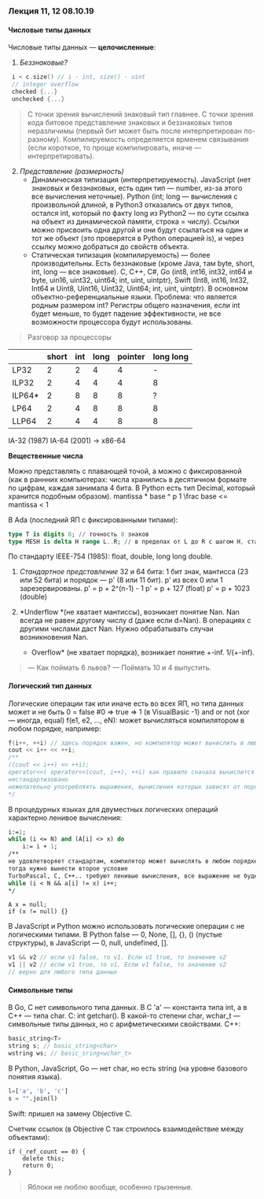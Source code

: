 ### Лекция 11, 12 08.10.19
#### Числовые типы данных
Числовые типы данных — **целочисленные**:

1. *Беззнаковые?*

```C++
 i < c.size() // i - int, size() - uint
 // integer overflow
 checked {...}
 unchecked {...}
```
> С точки зрения вычислений знаковый тип главнее.
> С точки зрения кода битовое представление знаковых и беззнаковых типов неразличимы (первый бит может быть после интерпретирован по-разному).
>Компилируемость  определяется врменем связывания (если короткое, то проще компилировать, иначе — интерпретировать).

2. *Представление (размерность)*
     * Динамическая типизация (интерпретируемость). JavaScript (нет знаковых и беззнаковых, есть один тип — number, из-за этого все вычисления неточные). Python (int; long — вычисления с произвольной длиной, в Python3 отказались от двух типов, остался int, который по факту long из Python2 — по сути ссылка на объект из динамической памяти, строка = числу).
     Ссылки можно присвоить одна другой и они будут ссылаться на один и тот же объект (это проверятся в Python операцией is), и через ссылку можно добраться до свойств объекта.
     * Статическая типизация (компилируемость) —  более производительны. Есть беззнаковые (кроме Java, там byte, short, int, long — все знаковые). C, C++, C#, Go (int8, int16, int32, int64 и byte, uin16, uint32, uint64; int, uint, uintptr), Swift (Int8, int16, Int32, Int64 и Uint8, Uint16, Uint32, Uint64; int, uint, uintptr). В основном объектно-референциальные языки. Проблема: что является родным размером int? Регистры общего назначения, если int будет меньше, то будет падение эффективности, не все возможности процессора будут использованы.

 > Разговор за процессоры 
 
| | short | int | long | pointer | long long |
|-|-|-|-|-|-|
| LP32 | 2 | 2 | 4 | 4 | - |
|ILP32 | 2 | 4 | 4 | 4 | 8 |
|ILP64*| 2| 8 | 8 | 8 | ?|
|LP64 | 2 | 4 | 8 | 8 | 8 |
|LLP64| 2 | 4 | 4 | 8 | 8 | 
 
IA-32 (1987)
IA-64 (2001)
-> x86-64

**Вещественные числа**

Можно представлять с плавающей точой, а можно с фиксированной (как в раннних компьютерах: числа хранились в десятичном формате по цифрам, каждая занимала 4 бита. В Python есть тип Decimal, который хранится подобным образом).
mantissa * base ^ p 
1 \frac base <= mantissa < 1 

В Ada (последний ЯП с фиксированными типами): 

```Ada
type T is digits 8; // точность 8 знаков
type MESH is delta H range L..R; // в пределах от L до R с шагом H, статические константы
```

По стандарту IEEE-754 (1985): float, double, long long double.

1. *Стандартное представление*
    32 и 64 бита: 1 бит знак, мантисса (23 или 52 бита) и порядок — p' (8 или 11 бит). p' из всех 0 или 1 зарезервированы.
    p' = p + 2^(n-1) - 1
    p' = p + 127 (float)
    p' = p + 1023 (double)
    
2. *Underflow *(не хватает мантиссы), возникает понятие Nan. Nan всегда не равен другому числу d (даже если d=Nan). В операциях с другими числами даст Nan. Нужно обрабатывать случаи возникновения Nan.
   * Overflow* (не хватает порядка), возникает понятие +-inf. 1/(+-inf).


> — Как поймать 6 львов? 
— Поймать 10 и 4 выпустить.

#### Логический тип данных
Логические операции так или иначе есть во всех ЯП, но типа данных может и не быть
0 = false
\#0 => true => 1 (в VisualBasic -1)
and or not (xor — иногда, equal)
f(e1, e2, ..., eN): может вычисляться компилятором в любом порядке, например:
```C
f(i++, ++i) // здесь порядок важен, но компилятор может вычислить в любом порядке
cout << i++ << ++i; 
/**
((cout << i++) << ++i); 
operator<<( operator<<(cout, i++), ++i) как правило сначала вычислится ++i, а потом i++ (так в большинстве реализаций)
нестандартизовано
нежелательно употребляять выражения, вычисления которых зависят от порядка операндов.
*/
```
В процедурных языках для двуместных логических операций характерно ленивое вычисления:
```Pascal
i:=1;
while (i <= N) and (A[i] <> x) do
	i:= i + 1;
/** 
не удовлетворяет стандартам, компилятор может вычислять в любом порядке. корректно работает только когда х есть в массиве. Если i за пределами массива и компилятор вычисляет все, то будет выход за пределы массива
тогда нужно вынести второе условие
TurboPascal, C, C++.. требуют ленивые вычисления, все выражение не будет вычислено, если i за пределами массива:
while (i < N && a[i] != x) i++;
*/
```
```
A x = null;
if (x != null) {}
```
В JavaScript и Python можно использовать логические операции с не логическими типами. В Python false — 0, None, [], {}, () (пустые структуры), в JavaScript — 0, null, undefined, [].
```JavaScript
v1 && v2 // если v1 false, то v1. Если v1 true, то значение v2
v1 || v2 // если v1 true, то v1. Если v1 false, то значение v2
// верно для любого типа данных
```

#### Символьные типы

В Go, C нет символьного типа данных. В С 'a' — константа типа int, а в С++ — типа char. C: int getchar(). В какой-то степени char, wchar_t — символьные типы данных, но с арифметическими свойствами.
С++:
```C++
basic_string<T>
string s; // basic_string<char>
wstring ws; // basic_sring<wchar_t>
```

В Python, JavaScript, Go — нет char, но есть string (на уровне базового понятия языка).

```python
l=['a', 'b', 'c']
s = "".join(l)
```

Swift: пришел на замену Objective C. 

Счетчик ссылок (в Objective C так строилось взаимодействие между объектами):
```
if (_ref_count == 0) {
	delete this;
	return 0;
}
```
> Яблоки не люблю вообще, особенно грызенные.